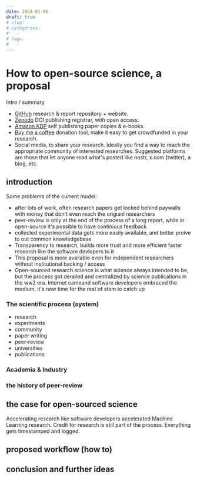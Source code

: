 ```yaml
---
date: 2024-01-06
draft: true
# slug:
# categories:
#   - 
# tags:
#   - 
---
```

# How to open-source science, a proposal
Intro / summary
<!-- more -->

- [GitHub](https://github.com/) research & report repository + website.
- [Zenodo](https://zenodo.org/) DOI publishing registrar, with open access.
- [Amazon KDP](https://kdp.amazon.com) self publishing paper copies & e-books.
- [Buy me a coffee](https://www.buymeacoffee.com) donation tool, make it easy to get crowdfunded in your research.
- Social media, to share your research. Ideally you find a way to reach the appropriate community of interested researches. Suggested platforms are those that let anyone read what's posted like nostr, x.com (twitter), a blog, etc.

## introduction
Some problems of the current model:
- after lots of work, often research papers get locked behind paywalls with money that don't even reach the origianl researchers
- peer-review is only at the end of the process of a long report, while in open-source it's possible to have continious feedback
- collected experimental data gets more easily available, and better proive to out common knowledgebase
- Transparency to research, builds more trust and more efficient faster research like the software devlopers to it
- This proposal is more available even for independent researchers without institutional backing / access
- Open-sourced research science is what science always intended to be, but the process got derailed and centralized by science publications in the ww2 era. Internet cameand software developers embraced the medium, it's now time for the rest of stem to catch up

### The scientific process (system)
- research
- experiments
- community
- paper writing
- peer-review
- universities
- publications

### Academia & Industry

### the history of peer-review

## the case for open-sourced science
Accelerating research like software developers accelerated Machine Learning research. Credit for research is still part of the process. Everything gets timestamped and logged.

## proposed workflow (how to)

## conclusion and further ideas